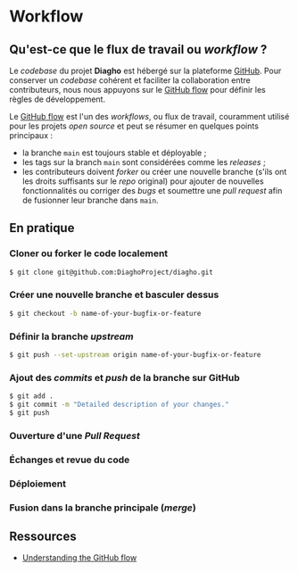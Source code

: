 # Workflow

## Qu'est-ce que le flux de travail ou _workflow_ ?
Le _codebase_ du projet __Diagho__ est hébergé sur la plateforme [GitHub](https://github.com/DiaghoProject). Pour conserver un _codebase_ cohérent et faciliter la collaboration entre contributeurs, nous nous appuyons sur le [GitHub flow](https://guides.github.com/introduction/flow/) pour définir les règles de développement.

Le [GitHub flow](https://guides.github.com/introduction/flow/) est l'un des _workflows_, ou flux de travail, couramment utilisé pour les projets _open source_ et peut se résumer en quelques points principaux :

- la branche `main` est toujours stable et déployable ;
- les tags sur la branch `main` sont considérées comme les _releases_ ;
- les contributeurs doivent _forker_ ou créer une nouvelle branche (s'ils ont les droits suffisants sur le _repo_ original) pour ajouter de nouvelles fonctionnalités ou corriger des _bugs_ et soumettre une _pull request_ afin de fusionner leur branche dans `main`.

## En pratique

### Cloner ou forker le code localement
``` bash
$ git clone git@github.com:DiaghoProject/diagho.git
```

### Créer une nouvelle branche et basculer dessus
``` bash
$ git checkout -b name-of-your-bugfix-or-feature
```

### Définir la branche _upstream_
``` bash
$ git push --set-upstream origin name-of-your-bugfix-or-feature
```

### Ajout des _commits_ et _push_ de la branche sur GitHub
``` bash
$ git add .
$ git commit -m "Detailed description of your changes."
$ git push
```

### Ouverture d'une _Pull Request_

### Échanges et revue du code

### Déploiement

### Fusion dans la branche principale (_merge_)

## Ressources
- [Understanding the GitHub flow](https://guides.github.com/introduction/flow/)

